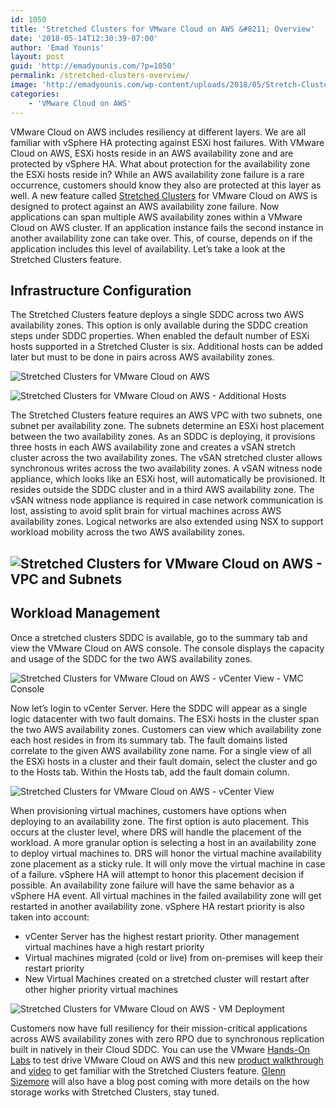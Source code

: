 ```yaml
---
id: 1050
title: 'Stretched Clusters for VMware Cloud on AWS &#8211; Overview'
date: '2018-05-14T12:30:39-07:00'
author: 'Emad Younis'
layout: post
guid: 'http://emadyounis.com/?p=1050'
permalink: /stretched-clusters-overview/
image: 'http://emadyounis.com/wp-content/uploads/2018/05/Stretch-Clusters-for-VMWonAWS.png'
categories:
    - 'VMware Cloud on AWS'
---
```


VMware Cloud on AWS includes resiliency at different layers. We are all familiar with vSphere HA protecting against ESXi host failures. With VMware Cloud on AWS, ESXi hosts reside in an AWS availability zone and are protected by vSphere HA. What about protection for the availability zone the ESXi hosts reside in? While an AWS availability zone failure is a rare occurrence, customers should know they also are protected at this layer as well. A new feature called [Stretched Clusters](https://cloud.vmware.com/vmc-aws/roadmap) for VMware Cloud on AWS is designed to protect against an AWS availability zone failure. Now applications can span multiple AWS availability zones within a VMware Cloud on AWS cluster. If an application instance fails the second instance in another availability zone can take over. This, of course, depends on if the application includes this level of availability. Let’s take a look at the Stretched Clusters feature.

## Infrastructure Configuration

The Stretched Clusters feature deploys a single SDDC across two AWS availability zones. This option is only available during the SDDC creation steps under SDDC properties. When enabled the default number of ESXi hosts supported in a Stretched Cluster is six. Additional hosts can be added later but must to be done in pairs across AWS availability zones.

![Stretched Clusters for VMware Cloud on AWS](https://emadyounis.com/assets/img/2018/05/Stretched-Cluster-SDDC-Properties.png?resize=1280%2C627 "Stretched Clusters for VMware Cloud on AWS")

![Stretched Clusters for VMware Cloud on AWS - Additional Hosts](https://emadyounis.com/assets/img/2018/05/Stretched-Clusters-Number-of-Hosts.png?resize=1280%2C441 "Stretched Clusters for VMware Cloud on AWS - Additional Hosts")

The Stretched Clusters feature requires an AWS VPC with two subnets, one subnet per availability zone. The subnets determine an ESXi host placement between the two availability zones. As an SDDC is deploying, it provisions three hosts in each AWS availability zone and creates a vSAN stretch cluster across the two availability zones. The vSAN stretched cluster allows synchronous writes across the two availability zones. A vSAN witness node appliance, which looks like an ESXi host, will automatically be provisioned. It resides outside the SDDC cluster and in a third AWS availability zone. The vSAN witness node appliance is required in case network communication is lost, assisting to avoid split brain for virtual machines across AWS availability zones. Logical networks are also extended using NSX to support workload mobility across the two AWS availability zones.

## ![Stretched Clusters for VMware Cloud on AWS - VPC and Subnets](https://emadyounis.com/assets/img/2018/05/Stretched-Clusters-Subnets.png?resize=1280%2C720 "Stretched Clusters for VMware Cloud on AWS - VPC and Subnets")

## Workload Management

Once a stretched clusters SDDC is available, go to the summary tab and view the VMware Cloud on AWS console. The console displays the capacity and usage of the SDDC for the two AWS availability zones.

![Stretched Clusters for VMware Cloud on AWS - vCenter View - VMC Console](https://emadyounis.com/assets/img/2018/05/VMC-Console.png?resize=1680%2C584 "Stretched Clusters for VMware Cloud on AWS - vCenter View - VMC Console")

Now let’s login to vCenter Server. Here the SDDC will appear as a single logic datacenter with two fault domains. The ESXi hosts in the cluster span the two AWS availability zones. Customers can view which availability zone each host resides in from its summary tab. The fault domains listed correlate to the given AWS availability zone name. For a single view of all the ESXi hosts in a cluster and their fault domain, select the cluster and go to the Hosts tab. Within the Hosts tab, add the fault domain column.

![Stretched Clusters for VMware Cloud on AWS - vCenter View](https://emadyounis.com/assets/img/2018/05/Stretched-Cluster-vCenter-Server.png?resize=1280%2C720 "Stretched Clusters for VMware Cloud on AWS - vCenter View")

When provisioning virtual machines, customers have options when deploying to an availability zone. The first option is auto placement. This occurs at the cluster level, where DRS will handle the placement of the workload. A more granular option is selecting a host in an availability zone to deploy virtual machines to. DRS will honor the virtual machine availability zone placement as a sticky rule. It will only move the virtual machine in case of a failure. vSphere HA will attempt to honor this placement decision if possible. An availability zone failure will have the same behavior as a vSphere HA event. All virtual machines in the failed availability zone will get restarted in another availability zone. vSphere HA restart priority is also taken into account:

- vCenter Server has the highest restart priority. Other management virtual machines have a high restart priority
- Virtual machines migrated (cold or live) from on-premises will keep their restart priority
- New Virtual Machines created on a stretched cluster will restart after other higher priority virtual machines

![Stretched Clusters for VMware Cloud on AWS - VM Deployment](https://emadyounis.com/assets/img/2018/05/VM-Provisioning.png?resize=1280%2C720 "Stretched Clusters for VMware Cloud on AWS - VM Deployment")

Customers now have full resiliency for their mission-critical applications across AWS availability zones with zero RPO due to synchronous replication built in natively in their Cloud SDDC. You can use the VMware [Hands-On Labs](https://www.vmware.com/try-vmware/vmc-aws-hol-labs.html) to test drive VMware Cloud on AWS and this new [product walkthrough](https://featurewalkthrough.vmware.com/t/vmware-cloud-on-aws/stretched-clusters/) and [video](https://www.youtube.com/watch?v=zea-hNiPois&feature=youtu.be) to get familiar with the Stretched Clusters feature. [Glenn Sizemore](https://twitter.com/glnsize) will also have a blog post coming with more details on the how storage works with Stretched Clusters, stay tuned.
